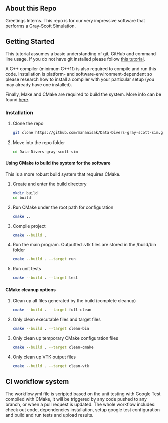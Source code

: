 ## About this Repo

Greetings Interns. This repo is for our very impressive software that performs a Gray-Scott Simulation.

## Getting Started

This tutorial assumes a basic understanding of git, GitHub and command line usage. If you do not have git installed please follow <a href="https://git-scm.com/book/en/v2/Getting-Started-Installing-Git">this tutorial</a>.

A C++ compiler (minimum C++11) is also required to compile and run this code. Installation is platform- and software-environment-dependent so please research how to install a compiler with your particular setup (you may already have one installed).

Finally, Make and CMake are required to build the system. More info can be found <a href="https://cmake.org/download/">here</a>.

### Installation

1. Clone the repo
   ```sh
   git clone https://github.com/mananisak/Data-Divers-gray-scott-sim.git
   ```
2. Move into the repo folder
   ```sh
   cd Data-Divers-gray-scott-sim
   ```

#### Using CMake to build the system for the software
This is a more robust build system that requires CMake.
1. Create and enter the build directory
   ```sh
   mkdir build
   cd build
   ```
2. Run CMake under the root path for configuration
   ```sh
   cmake ..
   ```
3. Compile project
   ```sh
   cmake --build .
   ```
4. Run the main program. Outputted .vtk files are stored in the /build/bin folder
   ```sh
   cmake --build . --target run
   ```
5. Run unit tests
   ```sh
   cmake --build . --target test
   ```
#### CMake cleanup options
1. Clean up all files generated by the build (complete cleanup)
   ```sh
   cmake --build . --target full-clean
   ```
2. Only clean executable files and target files
   ```sh
   cmake --build . --target clean-bin
   ```
3. Only clean up temporary CMake configuration files
   ```sh
   cmake --build . --target clean-cmake
   ```
4. Only clean up VTK output files
   ```sh
   cmake --build . --target clean-vtk
   ```

## CI workflow system

The workflow.yml file is scripted based on the unit testing with Google Test compiled with CMake, it will be triggered by any code pushed to any branch, or when a pull request is updated. The whole workflow includes: check out code, dependencies installation, setup google test configuration and build and run tests and upload results.
